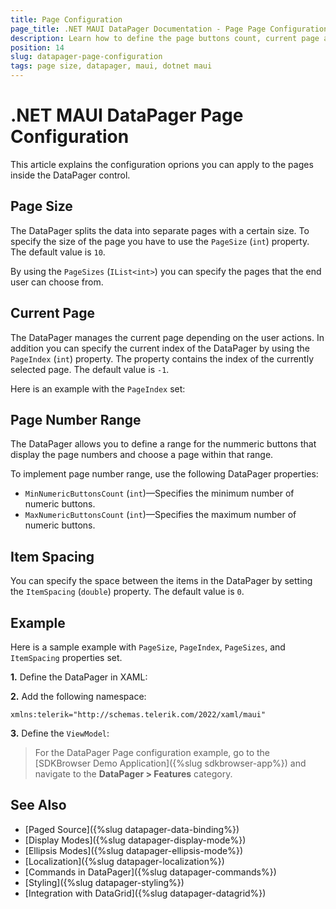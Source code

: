 ```yaml
---
title: Page Configuration
page_title: .NET MAUI DataPager Documentation - Page Page Configuration
description: Learn how to define the page buttons count, current page and the size of the page inside the Telerik .NET MAUI DataPager.
position: 14
slug: datapager-page-configuration
tags: page size, datapager, maui, dotnet maui
---
```


# .NET MAUI DataPager Page Configuration

This article explains the configuration oprions you can apply to the pages inside the DataPager control.

## Page Size

The DataPager splits the data into separate pages with a certain size. To specify the size of the page you have to use the `PageSize` (`int`) property. The default value is `10`.

By using the `PageSizes` (`IList<int>`) you can specify the pages that the end user can choose from.


## Current Page

The DataPager manages the current page depending on the user actions. In addition you can specify the current index of the DataPager by using the `PageIndex` (`int`) property.
The property contains the index of the currently selected page. The default value is `-1`.

Here is an example with the `PageIndex` set:

## Page Number Range

The DataPager allows you to define a range for the nummeric buttons that display the page numbers and choose a page within that range.

To implement page number range, use the following DataPager properties:

* `MinNumericButtonsCount` (`int`)&mdash;Specifies the minimum number of numeric buttons.
* `MaxNumericButtonsCount` (`int`)&mdash;Specifies the maximum number of numeric buttons.

## Item Spacing

You can specify the space between the items in the DataPager by setting the `ItemSpacing` (`double`) property. The default value is `0`.

## Example

Here is a sample example with `PageSize`, `PageIndex`, `PageSizes`, and `ItemSpacing` properties set.

**1.** Define the DataPager in XAML:

<snippet id='datapager-page-configuration' />

**2.** Add the following namespace:

```XAML
xmlns:telerik="http://schemas.telerik.com/2022/xaml/maui"
```

**3.** Define the `ViewModel`:

<snippet id='datapager-features-viewmodel' />

> For the DataPager Page configuration example, go to the [SDKBrowser Demo Application]({%slug sdkbrowser-app%}) and navigate to the **DataPager > Features** category.

## See Also

- [Paged Source]({%slug datapager-data-binding%})
- [Display Modes]({%slug datapager-display-mode%})
- [Ellipsis Modes]({%slug datapager-ellipsis-mode%})
- [Localization]({%slug datapager-localization%})
- [Commands in DataPager]({%slug datapager-commands%})
- [Styling]({%slug datapager-styling%})
- [Integration with DataGrid]({%slug datapager-datagrid%})